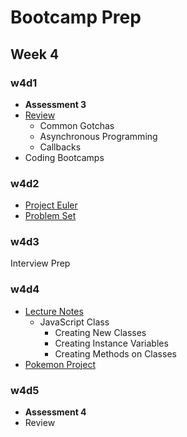 # Bootcamp Prep

## Week 4

### w4d1
+ **Assessment 3**
+ [Review][w4d1-lecture-notes]
  + Common Gotchas
  + Asynchronous Programming
  + Callbacks
+ Coding Bootcamps

[w4d1-lecture-notes]:./d1/lecture_notes.md

### w4d2
+ [Project Euler](https://projecteuler.net/archives)
+ [Problem Set][w4d2-pset]

[w4d2-pset]:./d2/problem_set.md

### w4d3
Interview Prep

### w4d4
+ [Lecture Notes][w4d4-lecture-notes]
  + JavaScript Class
    + Creating New Classes
    + Creating Instance Variables
    + Creating Methods on Classes
+ [Pokemon Project][pokemon]

[w4d4-lecture-notes]:./d4/lecture_notes.md
[pokemon]:./d4/pokemon.md

### w4d5
+ **Assessment 4**
+ Review
